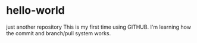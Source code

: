 # hello-world
just another repository
This is my first time using GITHUB. I'm learning how the commit and branch/pull system works.
